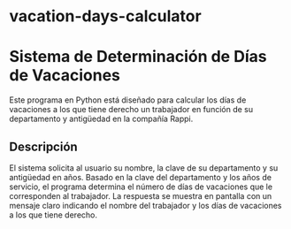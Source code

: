 # vacation-days-calculator
# Sistema de Determinación de Días de Vacaciones

Este programa en Python está diseñado para calcular los días de vacaciones a los que tiene derecho un trabajador en función de su departamento y antigüedad en la compañía Rappi.

## Descripción

El sistema solicita al usuario su nombre, la clave de su departamento y su antigüedad en años. Basado en la clave del departamento y los años de servicio, el programa determina el número de días de vacaciones que le corresponden al trabajador. La respuesta se muestra en pantalla con un mensaje claro indicando el nombre del trabajador y los días de vacaciones a los que tiene derecho.
